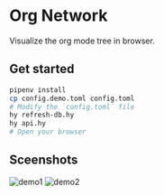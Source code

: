 # Org Network

Visualize the org mode tree in browser.

## Get started

```sh
pipenv install
cp config.demo.toml config.toml
# Modify the `config.toml` file
hy refresh-db.hy
hy api.hy
# Open your browser
```

## Sceenshots

![demo1](https://i.imgur.com/5BdiSmB.png)
![demo2](https://i.imgur.com/9HwAHDC.png)
